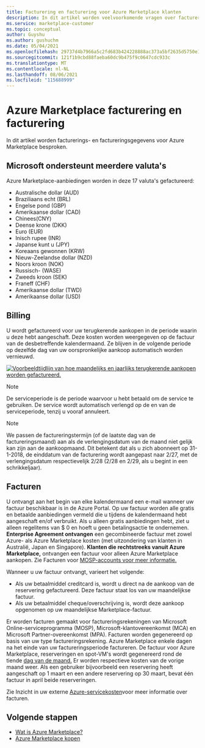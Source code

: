 ```yaml
---
title: Facturering en facturering voor Azure Marketplace klanten
description: In dit artikel worden veelvoorkomende vragen over facturering en facturering voor Azure Marketplace beschreven.
ms.service: marketplace-customer
ms.topic: conceptual
author: Guyshu
ms.author: gushuchm
ms.date: 05/04/2021
ms.openlocfilehash: 29737d4b7966a5c2fd683b424228888ac373a5bf2635d5750e131f655187b522
ms.sourcegitcommit: 121f1b9cbd88faeba60dc9b475f9c0647cdc933c
ms.translationtype: MT
ms.contentlocale: nl-NL
ms.lasthandoff: 08/06/2021
ms.locfileid: "115688999"
---
```

# <a name="azure-marketplace-billing-and-invoicing"></a>Azure Marketplace facturering en facturering

In dit artikel worden facturerings- en factureringsgegevens voor Azure Marketplace besproken.

## <a name="microsoft-supports-multiple-currencies"></a>Microsoft ondersteunt meerdere valuta's

Azure Marketplace-aanbiedingen worden in deze 17 valuta's gefactureerd:

- Australische dollar (AUD)
- Braziliaans echt (BRL)
- Engelse pond (GBP)
- Amerikaanse dollar (CAD)
- Chinees(CNY)
- Deense krone (DKK)
- Euro (EUR)
- Inisch rupee (INR)
- Japanse kunt u (JPY)
- Koreaans gewonnen (KRW)
- Nieuw-Zeelandse dollar (NZD)
- Noors kroon (NOK)
- Russisch- (WASE)
- Zweeds kroon (SEK)
- Franeff (CHF)
- Amerikaanse dollar (TWD)
- Amerikaanse dollar (USD)

## <a name="billing"></a>Billing

U wordt gefactureerd voor uw terugkerende aankopen in de periode waarin u deze hebt aangeschaft. Deze kosten worden weergegeven op de factuur van de desbetreffende kalendermaand. Ze blijven in de volgende periode op dezelfde dag van uw oorspronkelijke aankoop automatisch worden vernieuwd.

[![Voorbeeldtijdlijn van hoe maandelijks en jaarlijks terugkerende aankopen worden gefactureerd.](media/billing/billing-charges-recurring.png)](media/billing/billing-charges-recurring.png#lightbox)

>[!NOTE]
> De serviceperiode is de periode waarvoor u hebt betaald om de service te gebruiken. De service wordt automatisch verlengd op de en van de serviceperiode, tenzij u vooraf annuleert.

> [!NOTE]
> We passen de factureringstermijn (of de laatste dag van de factureringsmaand) aan als de verlengingsdatum van de maand niet gelijk kan zijn aan de aankoopmaand. Dit betekent dat als u zich abonneert op 31-1-2018, de einddatum van de facturering wordt aangepast naar 2/27, met de verlengingsdatum respectievelijk 2/28 (2/28 en 2/29, als u begint in een schrikkeljaar).

## <a name="invoices"></a>Facturen

U ontvangt aan het begin van elke kalendermaand een e-mail wanneer uw factuur beschikbaar is in de Azure Portal. Op uw factuur worden alle gratis en betaalde aanbiedingen vermeld die u tijdens de kalendermaand hebt aangeschaft en/of verbruikt. Als u alleen gratis aanbiedingen hebt, ziet u alleen regelitems van $ 0 en hoeft u geen betalingsactie te ondernemen. **Enterprise Agreement ontvangen** een gecombineerde factuur met zowel Azure- als Azure Marketplace kosten (met uitzondering van klanten in Australië, Japan en Singapore). **Klanten die rechtstreeks vanuit Azure Marketplace,** ontvangen een factuur voor alleen Azure Marketplace aankopen. Zie Facturen voor [MOSP-accounts voor meer informatie.](/azure/cost-management-billing/understand/download-azure-invoice#invoices-for-mosp-billing-accounts)

Wanneer u uw factuur ontvangt, varieert het volgende:

- Als uw betaalmiddel creditcard is, wordt u direct na de aankoop van de reservering gefactureerd. Deze factuur staat los van uw maandelijkse factuur.
- Als uw betaalmiddel cheque/overschrijving is, wordt deze aankoop opgenomen op uw maandelijkse Marketplace-factuur.

Er worden facturen gemaakt voor factureringsrekeningen van Microsoft Online-serviceprogramma (MOSP), Microsoft-klantovereenkomst (MCA) en Microsoft Partner-overeenkomst (MPA). Facturen worden gegenereerd op basis van uw type factureringsrekening. Azure Marketplace enkele dagen na het einde van uw factureringsperiode factureren. De factuur voor Azure Marketplace, reserveringen en spot-VM's wordt gegenereerd rond de tiende [dag van de maand.](/azure/cost-management-billing/understand/download-azure-invoice#invoices-for-mosp-billing-accounts) Er worden respectieve kosten van de vorige maand weer. Als een gebruiker bijvoorbeeld een reservering heeft aangeschaft op 1 maart en een andere reservering op 30 maart, bevat één factuur in april beide reserveringen.

Zie Inzicht in uw externe [Azure-servicekosten](/azure/cost-management-billing/understand/understand-azure-marketplace-charges)voor meer informatie over facturen.

## <a name="next-steps"></a>Volgende stappen

- [Wat is Azure Marketplace?](azure-marketplace-overview.md)
- [Azure Marketplace kopen](azure-purchasing-invoicing.md)
